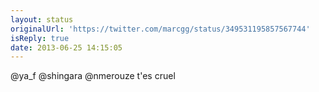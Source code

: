 ```yaml
---
layout: status
originalUrl: 'https://twitter.com/marcgg/status/349531195857567744'
isReply: true
date: 2013-06-25 14:15:05
---
```


@ya_f @shingara @nmerouze t'es cruel
